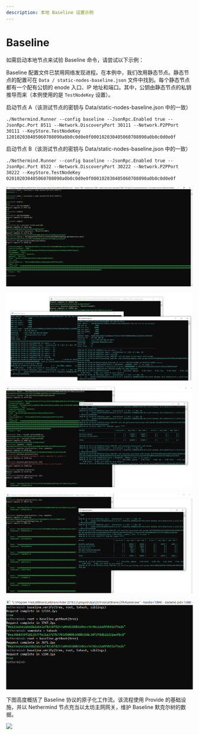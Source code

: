 ```yaml
---
description: 本地 Baseline 设置示例
---
```


# Baseline

如需启动本地节点来试验 Baseline 命令，请尝试以下示例：

Baseline 配置文件已禁用网络发现进程。在本例中，我们改用静态节点。静态节点的配置可在 `Data / static-nodes-baseline.json` 文件中找到。每个静态节点都有一个配有公钥的 enode 入口、IP 地址和端口。其中，公钥由静态节点的私钥推导而来（本例使用的是 `TestNodeKey` 设置）。

启动节点 A（该测试节点的密钥与 Data/static-nodes-baseline.json 中的一致）

```text
./Nethermind.Runner --config baseline --JsonRpc.Enabled true --JsonRpc.Port 8511 --Network.DiscoveryPort 30111 --Network.P2PPort 30111 --KeyStore.TestNodeKey 120102030405060708090a0b0c0d0e0f000102030405060708090a0b0c0d0e0f
```

启动节点 B（该测试节点的密钥与 Data/static-nodes-baseline.json 中的一致）

```text
./Nethermind.Runner --config baseline --JsonRpc.Enabled true --JsonRpc.Port 8522 --Network.DiscoveryPort 30222 --Network.P2PPort 30222 --KeyStore.TestNodeKey 020102030405060708090a0b0c0d0e0f000102030405060708090a0b0c0d0e0f
```

![&#x9996;&#x6B21;&#x8FDE;&#x63A5;&#x4E24;&#x4E2A;&#x8282;&#x70B9;&#x5E76;&#x90E8;&#x7F72; baseline &#x9ED8;&#x514B;&#x5C14;&#x6811;&#x5408;&#x7EA6;](../.gitbook/assets/image%20%2833%29.png)

![&#x5411;&#x4E00;&#x4E2A;&#x8282;&#x70B9;&#x53D1;&#x9001;&#x4EA4;&#x6613;&#xFF0C;&#x8BE5;&#x8282;&#x70B9;&#x4F1A;&#x521B;&#x5EFA;&#x4E00;&#x4E2A;&#x65B0;&#x533A;&#x5757;&#x5E76;&#x5E7F;&#x64AD;&#x5B83;](../.gitbook/assets/image%20%2832%29.png)

![&#x4E0E;&#x65B0;&#x90E8;&#x7F72;&#x7684; Baseline &#x9ED8;&#x514B;&#x5C14;&#x6811;&#x5408;&#x7EA6;&#x4EA4;&#x4E92;&#x7684;&#x793A;&#x4F8B;&#xFF08;&#x5982;&#x9047;&#x9519;&#x8BEF;&#xFF0C;&#x8BF7;&#x53C2;&#x9605;&#x201C;&#x5E38;&#x89C1;&#x95EE;&#x9898;&#x201D;&#xFF09;](../.gitbook/assets/image%20%2834%29.png)

![&#x6B64;&#x5904;&#x6211;&#x4EEC;&#x5C06;&#x4E00;&#x4E9B;&#x6570;&#x636E;&#x6DFB;&#x52A0;&#x5230;&#x4E86;&#x9ED8;&#x514B;&#x5C14;&#x6811;&#x4E0A;&#xFF0C;&#x7136;&#x540E;&#x8BF7;&#x6C42;&#xFF08;&#x65C1;&#x652F;&#x8DEF;&#x5F84;&#x7684;&#xFF09;&#x9ED8;&#x514B;&#x5C14;&#x8BC1;&#x660E;](../.gitbook/assets/image%20%2835%29.png)

![&#x4F7F;&#x7528;&#x9ED8;&#x514B;&#x5C14;&#x6839;&#x548C;&#x65C1;&#x652F;&#x8DEF;&#x5F84;&#x6765;&#x9A8C;&#x8BC1;&#x67D0;&#x4E2A;&#x53F6;&#x8282;&#x70B9;](../.gitbook/assets/image%20%2836%29.png)

下图高度概括了 Baseline 协议的原子化工作流。该流程使用 Provide 的基础设施，并以 Nethermind 节点充当以太坊主网网关，维护 Baseline 默克尔树的数据。

![](https://github.com/NethermindEth/docs/tree/aaacf6ece832956b890943bb3d31e139b5709d4f/.gitbook/assets/provide_neth%20%281%29%20%281%29%20%281%29.png)

